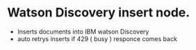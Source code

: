 # Watson Discovery insert node.


  - Inserts documents into IBM watson Discovery
  - auto retrys inserts if 429 ( busy ) responce comes back